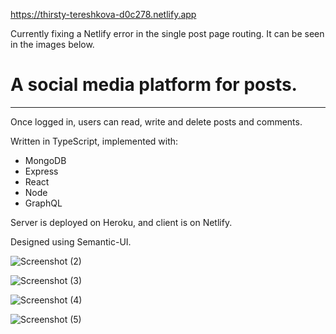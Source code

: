 https://thirsty-tereshkova-d0c278.netlify.app

Currently fixing a Netlify error in the single post page routing. It can be seen in the images below.

# A social media platform for posts.
---
Once logged in, users can read, write and delete posts and comments.

Written in TypeScript, implemented with:
* MongoDB
* Express
* React
* Node
* GraphQL

Server is deployed on Heroku, and client is on Netlify.

Designed using Semantic-UI.

![Screenshot (2)](https://user-images.githubusercontent.com/46415136/96759467-c6922280-13e0-11eb-8369-21b7dd784fe5.png)

![Screenshot (3)](https://user-images.githubusercontent.com/46415136/96759510-d578d500-13e0-11eb-8d95-5ce360896881.png)

![Screenshot (4)](https://user-images.githubusercontent.com/46415136/96759542-de69a680-13e0-11eb-9005-cf021a604051.png)

![Screenshot (5)](https://user-images.githubusercontent.com/46415136/96759566-e7f30e80-13e0-11eb-8007-003b06c7e900.png)

